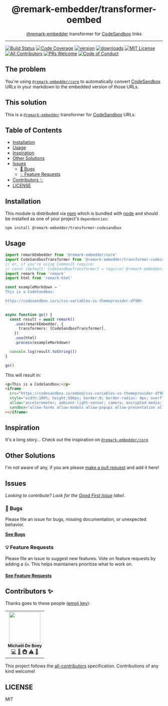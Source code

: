<div align="center">
<h1>@remark-embedder/transformer-oembed</h1>

<p><a href="https://github.com/remark-embedder">@remark-embedder</a> transformer for <a href="https://codesandbox.io">CodeSandbox</a> links</p>
</div>

---

<!-- prettier-ignore-start -->
[![Build Status][build-badge]][build]
[![Code Coverage][coverage-badge]][coverage]
[![version][version-badge]][package]
[![downloads][downloads-badge]][npmtrends]
[![MIT License][license-badge]][license]
[![All Contributors][all-contributors-badge]](#contributors-)
[![PRs Welcome][prs-badge]][prs]
[![Code of Conduct][coc-badge]][coc]
<!-- prettier-ignore-end -->

## The problem

You're using [`@remark-embedder/core`][@remark-embedder/core] to automatically
convert [CodeSandbox][codesandbox] URLs in your markdown to the embedded version
of those URLs.

## This solution

This is a [`@remark-embedder`][@remark-embedder/core] transformer for
[CodeSandbox][codesandbox] URLs.

## Table of Contents

<!-- START doctoc generated TOC please keep comment here to allow auto update -->
<!-- DON'T EDIT THIS SECTION, INSTEAD RE-RUN doctoc TO UPDATE -->

- [Installation](#installation)
- [Usage](#usage)
- [Inspiration](#inspiration)
- [Other Solutions](#other-solutions)
- [Issues](#issues)
  - [🐛 Bugs](#-bugs)
  - [💡 Feature Requests](#-feature-requests)
- [Contributors ✨](#contributors-)
- [LICENSE](#license)

<!-- END doctoc generated TOC please keep comment here to allow auto update -->

## Installation

This module is distributed via [npm][npm] which is bundled with [node][node] and
should be installed as one of your project's `dependencies`:

```shell
npm install @remark-embedder/transformer-codesandbox
```

## Usage

```ts
import remarkEmbedder from '@remark-embedder/core'
import CodeSandboxTransformer from '@remark-embedder/transformer-codesandbox'
// or, if you're using CommonJS require:
// const {default: CodeSandboxTransformer} = require('@remark-embedder/transformer-codesandbox')
import remark from 'remark'
import html from 'remark-html'

const exampleMarkdown = `
This is a CodeSandbox:

https://codesandbox.io/s/css-variables-vs-themeprovider-df90h
`

async function go() {
  const result = await remark()
    .use(remarkEmbedder, {
      transformers: [CodeSandboxTransformer],
    })
    .use(html)
    .process(exampleMarkdown)

  console.log(result.toString())
}

go()
```

This will result in:

```html
<p>This is a CodeSandbox:</p>
<iframe
  src="https://codesandbox.io/embed/css-variables-vs-themeprovider-df90h"
  style="width:100%; height:500px; border:0; border-radius: 4px; overflow:hidden;"
  allow="accelerometer; ambient-light-sensor; camera; encrypted-media; geolocation; gyroscope; hid; microphone; midi; payment; usb; vr; xr-spatial-tracking"
  sandbox="allow-forms allow-modals allow-popups allow-presentation allow-same-origin allow-scripts"
></iframe>
```

## Inspiration

It's a long story... Check out the inspiration on
[`@remark-embedder/core`][@remark-embedder/core]

## Other Solutions

I'm not aware of any, if you are please [make a pull request][prs] and add it
here!

## Issues

_Looking to contribute? Look for the [Good First Issue][good-first-issue]
label._

### 🐛 Bugs

Please file an issue for bugs, missing documentation, or unexpected behavior.

[**See Bugs**][bugs]

### 💡 Feature Requests

Please file an issue to suggest new features. Vote on feature requests by adding
a 👍. This helps maintainers prioritize what to work on.

[**See Feature Requests**][requests]

## Contributors ✨

Thanks goes to these people ([emoji key][emojis]):

<!-- ALL-CONTRIBUTORS-LIST:START - Do not remove or modify this section -->
<!-- prettier-ignore-start -->
<!-- markdownlint-disable -->
<table>
  <tr>
    <td align="center"><a href="https://michaeldeboey.be"><img src="https://avatars3.githubusercontent.com/u/6643991?v=4?s=100" width="100px;" alt=""/><br /><sub><b>Michaël De Boey</b></sub></a><br /><a href="https://github.com/remark-embedder/transformer-codesandbox/commits?author=MichaelDeBoey" title="Code">💻</a> <a href="https://github.com/remark-embedder/transformer-codesandbox/commits?author=MichaelDeBoey" title="Documentation">📖</a> <a href="#infra-MichaelDeBoey" title="Infrastructure (Hosting, Build-Tools, etc)">🚇</a> <a href="https://github.com/remark-embedder/transformer-codesandbox/commits?author=MichaelDeBoey" title="Tests">⚠️</a> <a href="#maintenance-MichaelDeBoey" title="Maintenance">🚧</a></td>
  </tr>
</table>

<!-- markdownlint-restore -->
<!-- prettier-ignore-end -->

<!-- ALL-CONTRIBUTORS-LIST:END -->

This project follows the [all-contributors][all-contributors] specification.
Contributions of any kind welcome!

## LICENSE

MIT

<!-- prettier-ignore-start -->
[npm]: https://www.npmjs.com
[node]: https://nodejs.org
[build-badge]: https://img.shields.io/github/workflow/status/remark-embedder/transformer-codesandbox/validate?logo=github&style=flat-square
[build]: https://github.com/remark-embedder/transformer-codesandbox/actions?query=workflow%3Avalidate
[coverage-badge]: https://img.shields.io/codecov/c/github/remark-embedder/transformer-codesandbox.svg?style=flat-square
[coverage]: https://codecov.io/github/remark-embedder/transformer-codesandbox
[version-badge]: https://img.shields.io/npm/v/@remark-embedder/transformer-codesandbox.svg?style=flat-square
[package]: https://www.npmjs.com/package/@remark-embedder/transformer-codesandbox
[downloads-badge]: https://img.shields.io/npm/dm/@remark-embedder/transformer-codesandbox.svg?style=flat-square
[npmtrends]: https://www.npmtrends.com/@remark-embedder/transformer-codesandbox
[license-badge]: https://img.shields.io/npm/l/@remark-embedder/transformer-codesandbox.svg?style=flat-square
[license]: https://github.com/remark-embedder/transformer-codesandbox/blob/main/LICENSE
[prs-badge]: https://img.shields.io/badge/PRs-welcome-brightgreen.svg?style=flat-square
[prs]: https://makeapullrequest.com
[coc-badge]: https://img.shields.io/badge/code%20of-conduct-ff69b4.svg?style=flat-square
[coc]: https://github.com/remark-embedder/transformer-codesandbox/blob/main/CODE_OF_CONDUCT.md
[emojis]: https://github.com/all-contributors/all-contributors#emoji-key
[all-contributors]: https://github.com/all-contributors/all-contributors
[all-contributors-badge]: https://img.shields.io/github/all-contributors/remark-embedder/transformer-codesandbox?color=orange&style=flat-square
[bugs]: https://github.com/remark-embedder/transformer-codesandbox/issues?utf8=%E2%9C%93&q=is%3Aissue+is%3Aopen+sort%3Acreated-desc+label%3Abug
[requests]: https://github.com/remark-embedder/transformer-codesandbox/issues?utf8=%E2%9C%93&q=is%3Aissue+is%3Aopen+sort%3Areactions-%2B1-desc+label%3Aenhancement
[good-first-issue]: https://github.com/remark-embedder/transformer-codesandbox/issues?utf8=%E2%9C%93&q=is%3Aissue+is%3Aopen+sort%3Areactions-%2B1-desc+label%3Aenhancement+label%3A%22good+first+issue%22

[@remark-embedder/core]: https://github.com/remark-embedder/core
[codesandbox]: https://codesandbox.io
<!-- prettier-ignore-end -->
